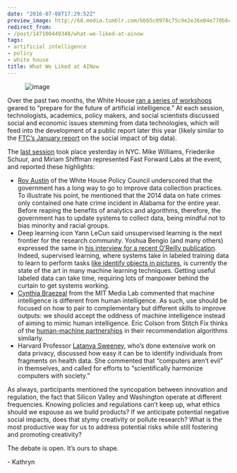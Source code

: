 ```yaml
---
date: "2016-07-08T17:29:52Z"
preview_image: http://68.media.tumblr.com/bbb5c0978c75c9e2e36e04e770b6ccd5/tumblr_inline_oa065reL0V1ta78fg_540.png
redirect_from:
- /post/147100449348/what-we-liked-at-ainow
tags:
- artificial intelligence
- policy
- white house
title: What We Liked at AINow
---
```


<figure data-orig-width="605" data-orig-height="320" class="tmblr-full"><img src="http://68.media.tumblr.com/bbb5c0978c75c9e2e36e04e770b6ccd5/tumblr_inline_oa065reL0V1ta78fg_540.png" alt="image" data-orig-width="605" data-orig-height="320"/></figure><p>Over the past two months, the White House <a href="https://www.whitehouse.gov/blog/2016/05/03/preparing-future-artificial-intelligence">ran a series of workshops</a> geared to “prepare for the future of artificial intelligence.” At each session, technologists, academics, policy makers, and social scientists discussed social and economic issues stemming from data technologies, which will feed into the development of a public report later this year (likely similar to the <a href="https://www.ftc.gov/system/files/documents/reports/big-data-tool-inclusion-or-exclusion-understanding-issues/160106big-data-rpt.pdf">FTC’s January report</a> on the social impact of big data). </p><p>The <a href="https://artificialintelligencenow.com/schedule/conference">last session</a> took place yesterday in NYC. Mike Williams, Friederike Schuur, and Miriam Shiffman represented Fast Forward Labs at the event, and reported these highlights: </p><ul><li><a href="https://artificialintelligencenow.com/schedule/conference/speaker/roy-l-austin">Roy Austin</a> of the White House Policy Council underscored that the government has a long way to go to improve data collection practices. To illustrate his point, he mentioned that the 2014 data on hate crimes only contained one hate crime incident in Alabama for the entire year. Before reaping the benefits of analytics and algorithms, therefore, the government has to update systems to collect data, being mindful not to bias minority and racial groups. </li><li>Deep learning icon Yann LeCun said unsupervised learning is the next frontier for the research community. Yoshua Bengio (and many others) expressed the same in <a href="http://www.oreilly.com/data/free/future-of-machine-intelligence.csp?intcmp=il-data-free-lp-lgen_new_site_future_of_machine_intelligence_text_cta">his interview for a recent O’Reilly publication</a>. Indeed, supervised learning, where systems take in labeled training data to learn to perform tasks <a href="http://pictograph.us">like identify objects in pictures</a>, is currently the state of the art in many machine learning techniques. Getting useful labeled data can take time, requiring lots of manpower behind the curtain to get systems working.</li><li><a href="https://artificialintelligencenow.com/schedule/conference/speaker/cynthia-braezeal">Cynthia Braezeal</a> from the MIT Media Lab commented that machine intelligence is different from human intelligence. As such, use should be focused on how to pair to complementary but different skills to improve outputs: we should accept the oddness of machine intelligence instead of aiming to mimic human intelligence. Eric Colson from Stitch Fix thinks of the <a href="http://blog.fastforwardlabs.com/2016/05/25/human-machine-algorithms-interview-with-eric.html">human-machine partnerships</a> in their recommendation algorithms similarly. </li><li>Harvard Professor <a href="http://dataprivacylab.org/people/sweeney/">Latanya Sweeney</a>, who’s done extensive work on data privacy, discussed how easy it can be to identify individuals from fragments on health data. She commented that “computers aren’t evil” in themselves, and called for efforts to “scientifically harmonize computers with society.”</li></ul><p>As always, participants mentioned the syncopation between innovation and regulation, the fact that Silicon Valley and Washington operate at different frequencies. Knowing policies and regulations can’t keep up, what ethics should we espouse as we build products? If we anticipate potential negative social impacts, does that stymy creativity or pollute research? What is the most productive way for us to address potential risks while still fostering and promoting creativity?</p><p>The debate is open. It’s ours to shape.</p><p>- Kathryn</p>
